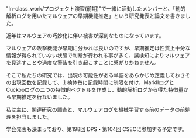 "In-class_work/プロジェクト演習(前期)"で一緒に活動したメンバーと、「動的解析ログを用いたマルウェアの早期機能推定」という研究発表と論文を書きました。

近年はマルウェアの巧妙化に伴い被害が深刻なものになっています。

マルウェアの攻撃機能が早期に分かれば良いのですが、早期推定は性質上十分な情報が得られていない状態で判断が行われる事が多く、誤検知によりマルウェアを見逃すことや過度な警告を引き起こすことに繋がりかねません。

そこで私たちの研究では、出現の可能性がある単語をあらかじめ定義しておきその出現回数を記録して、１検体毎に記録時間に制限を付け、MarkⅡログとCuckooログの二つの特徴的ベクトルを作成し、動的解析ログから得た特徴量から早期推定を行ないました。

私は主に、関連研究の調査と、マルウェアログを機械学習する前のデータの前処理を担当しました。

学会発表も決まっており、第198回 DPS・第104回 CSECに参加する予定です。
